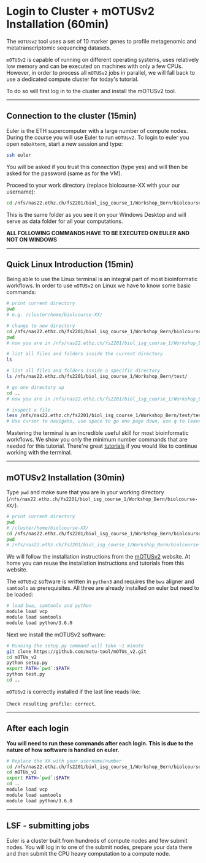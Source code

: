 

# Login to Cluster + mOTUSv2 Installation (60min)


The `mOTUsv2` tool uses a set of 10 marker genes to profile metagenomic and metatranscriptomic sequencing datasets.

`mOTUSv2` is capable of running on different operating systems, uses relatively low memory and can be executed on machines with only a few CPUs. However, in order to process all `mOTUSv2` jobs in parallel, we will fall back to use a dedicated compute cluster for today's tutorial.

To do so will first log in to the cluster and install the mOTUSv2 tool.


-------------------------------

## Connection to the cluster (15min)

Euler is the ETH supercomputer with a large number of compute nodes. During the course you will use Euler to run `mOTUsv2`. To login to euler you open ```mobaXterm```, start a new session and type:

```bash
ssh euler
```
You will be asked if you trust this connection (type yes) and will then be asked for the password (same as for the VM).

Proceed to your work directory (replace biolcourse-XX with your our username):

```bash
cd /nfs/nas22.ethz.ch/fs2201/biol_isg_course_1/Workshop_Bern/biolcourse-XX/
```

This is the same folder as you see it on your Windows Desktop and will serve as data folder for all your computations.



**ALL FOLLOWING COMMANDS HAVE TO BE EXECUTED ON EULER AND NOT ON WINDOWS**


-------------------------------

## Quick Linux Introduction (15min)


Being able to use the Linux terminal is an integral part of most bioinformatic workflows. In order to use `mOTUSv2` on Linux we have to know some basic commands:


```bash
# print current directory
pwd
# e.g. /cluster/home/biolcourse-XX/

# change to new directory
cd /nfs/nas22.ethz.ch/fs2201/biol_isg_course_1/Workshop_Bern/biolcourse-XX/
pwd
# now you are in /nfs/nas22.ethz.ch/fs2201/biol_isg_course_1/Workshop_Bern/biolcourse-XX/

# list all files and folders inside the current directory
ls

# list all files and folders inside a specific directory
ls /nfs/nas22.ethz.ch/fs2201/biol_isg_course_1/Workshop_Bern/test/

# go one directory up
cd ..
# now you are in /nfs/nas22.ethz.ch/fs2201/biol_isg_course_1/Workshop_Bern/

# inspect a file
less /nfs/nas22.ethz.ch/fs2201/biol_isg_course_1/Workshop_Bern/test/test.motus
# Use cursor to navigate, use space to go one page down, use q to leave the program
```


Mastering the terminal is an incredible useful skill for most bioinformatic workflows. We show you only the minimum number commands that are needed for this tutorial. There're great [tutorials](http://swcarpentry.github.io/shell-novice/) if you would like to continue working with the terminal.





-------------------------------

## mOTUSv2 Installation (30min)

Type `pwd` and make sure that you are in your working directory (`/nfs/nas22.ethz.ch/fs2201/biol_isg_course_1/Workshop_Bern/biolcourse-XX/`).

```bash
# print current directory
pwd
# /cluster/home/biolcourse-XX/
cd /nfs/nas22.ethz.ch/fs2201/biol_isg_course_1/Workshop_Bern/biolcourse-XX/
pwd
# /nfs/nas22.ethz.ch/fs2201/biol_isg_course_1/Workshop_Bern/biolcourse-XX/
```

We will follow the installation instructions from the [mOTUSv2](https://motu-tool.org/) website. At home you can reuse the installation instructions and tutorials from this website.

The `mOTUSv2` software is written in `python3` and requires the `bwa` aligner and `samtools` as prerequisites. All three are already installed on euler but need to be loaded:

```bash
# load bwa, samtools and python
module load vcp
module load samtools
module load python/3.6.0
```

Next we install the mOTUSv2 software:


```bash
# Running the setup.py command will take ~1 minute
git clone https://github.com/motu-tool/mOTUs_v2.git
cd mOTUs_v2
python setup.py
export PATH=`pwd`:$PATH
python test.py
cd ..
```

`mOTUSv2` is correctly installed if the last line reads like:

`Check resulting profile: correct`.


-------------------------------

## After each login

**You will need to run these commands after each login. This is due to the nature of how software is handled on euler.**

```bash
# Replace the XX with your username/number
cd /nfs/nas22.ethz.ch/fs2201/biol_isg_course_1/Workshop_Bern/biolcourse-XX/
cd mOTUs_v2
export PATH=`pwd`:$PATH
cd ..
module load vcp
module load samtools
module load python/3.6.0
```


-------------------------------

## LSF - submitting jobs

Euler is a cluster built from hundreds of compute nodes and few submit nodes. You will log in to one of the submit nodes, prepare your data there and then submit the CPU heavy computation to a compute node.  
